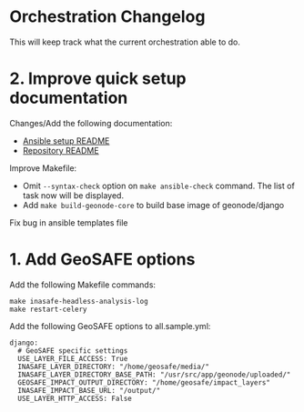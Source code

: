 # Orchestration Changelog

This will keep track what the current orchestration able to do.

# 2. Improve quick setup documentation

Changes/Add the following documentation:

- [Ansible setup README](deployment/ansible/README.md)
- [Repository README](README.md)

Improve Makefile:

- Omit `--syntax-check` option on `make ansible-check` command. The list of task 
  now will be displayed.  
- Add `make build-geonode-core` to build base image of geonode/django

Fix bug in ansible templates file


# 1. Add GeoSAFE options

Add the following Makefile commands:

```
make inasafe-headless-analysis-log
make restart-celery
```

Add the following GeoSAFE options to all.sample.yml:

```
django:
  # GeoSAFE specific settings
  USE_LAYER_FILE_ACCESS: True
  INASAFE_LAYER_DIRECTORY: "/home/geosafe/media/"
  INASAFE_LAYER_DIRECTORY_BASE_PATH: "/usr/src/app/geonode/uploaded/"
  GEOSAFE_IMPACT_OUTPUT_DIRECTORY: "/home/geosafe/impact_layers"
  INASAFE_IMPACT_BASE_URL: "/output/"
  USE_LAYER_HTTP_ACCESS: False
```
